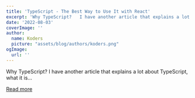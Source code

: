 ```yaml
---
title: 'TypeScript - The Best Way to Use It with React'
excerpt: 'Why TypeScript?   I have another article that explains a lot about TypeScript, what it is...'
date: '2022-08-03'
coverImage: ''
author:
  name: Koders
  picture: "assets/blog/authors/koders.png"
ogImage:
  url: ''
---
```


Why TypeScript?   I have another article that explains a lot about TypeScript, what it is...

[Read more](https://dev.to/omerwow/how-to-use-typescript-with-react-mn9)
